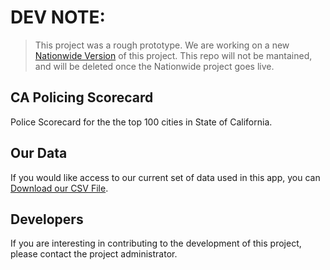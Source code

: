 DEV NOTE:
===
> This project was a rough prototype.  We are working on a new [Nationwide Version](https://github.com/campaignzero/police-scorecard) of this project.  This repo will not be mantained, and will be deleted once the Nationwide project goes live.

CA Policing Scorecard
---

Police Scorecard for the the top 100 cities in State of California.


Our Data
---

If you would like access to our current set of data used in this app, you can [Download our CSV File](https://docs.google.com/spreadsheets/d/1IuNh-y2kHQkOdXywp9Rnwl4IOnON4WQla5_XhPWeAQM/export?format=csv&id=1IuNh-y2kHQkOdXywp9Rnwl4IOnON4WQla5_XhPWeAQM&gid=1005611362).


Developers
---

If you are interesting in contributing to the development of this project, please contact the project administrator.

